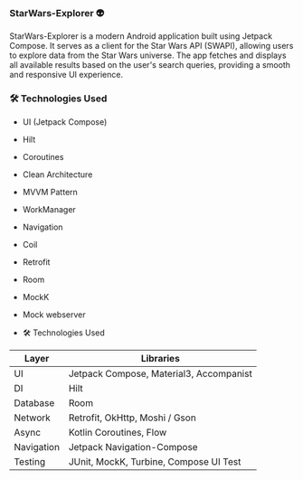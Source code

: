 ### StarWars-Explorer 👽


StarWars-Explorer is a modern Android application built using Jetpack Compose. It serves as a client for the Star Wars API (SWAPI), allowing users to explore data from the Star Wars universe. The app fetches and displays all available results based on the user's search queries, providing a smooth and responsive UI experience.


### 🛠️ Technologies Used

* UI (Jetpack Compose)
* Hilt
* Coroutines
* Clean Architecture
* MVVM Pattern
* WorkManager
* Navigation
* Coil
* Retrofit
* Room
* MockK
* Mock webserver

* 🛠️ Technologies Used

| Layer         | Libraries                                              |
|---------------|--------------------------------------------------------|
| UI            | Jetpack Compose, Material3, Accompanist               |
| DI            | Hilt                                                  |
| Database      | Room                                                  |
| Network       | Retrofit, OkHttp, Moshi / Gson                        |
| Async         | Kotlin Coroutines, Flow                               |
| Navigation    | Jetpack Navigation-Compose                            |
| Testing       | JUnit, MockK, Turbine, Compose UI Test                |

